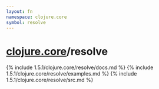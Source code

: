 ```yaml
---
layout: fn
namespace: clojure.core
symbol: resolve
---
```


# [clojure.core](../)/resolve

{% include 1.5.1/clojure.core/resolve/docs.md %}
{% include 1.5.1/clojure.core/resolve/examples.md %}
{% include 1.5.1/clojure.core/resolve/src.md %}

